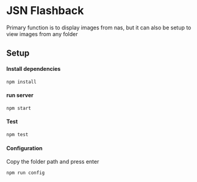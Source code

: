 JSN Flashback
=============

Primary function is to display images from nas, but it can also be setup to view
images from any folder

## Setup

#### Install dependencies

```
npm install
```

#### run server

```
npm start
```

#### Test

```
npm test
```

#### Configuration

Copy the folder path and press enter

```
npm run config
```
